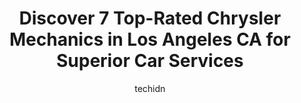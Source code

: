 ---
layout: ampstory
image: https://images.unsplash.com/photo-1628188859552-132bbeac6204?ixlib=rb-4.0.3&ixid=MnwxMjA3fDB8MHxwaG90by1wYWdlfHx8fGVufDB8fHx8&auto=format&fit=crop&w=640&h=853&q=80
author: techidn
featured: false
description: Discover the 7 best Chrysler Mechanic in Los Angeles CA, USA and ensure your vehicle receives the highest quality of care. These trusted professionals are known for their skill, knowledge, a
title: Discover 7 Top-Rated Chrysler Mechanics in Los Angeles CA for Superior Car Services
cover:
   title: Discover 7 Top-Rated Chrysler Mechanics in Los Angeles CA for Superior Car Services
   subtitle: Rickpate
   background: https://images.unsplash.com/photo-1628188859552-132bbeac6204?ixlib=rb-4.0.3&ixid=MnwxMjA3fDB8MHxwaG90by1wYWdlfHx8fGVufDB8fHx8&auto=format&fit=crop&w=640&h=853&q=80

pages: 
 - layout: thirds
   top: <h1>#1 Javiers Power Stroke Diesel Repair</h1>
   bottom: "<p>I was panicking on a trip due to my friend putting gas in my diesel truck- he emptied and repaired it super quickly. so grateful that Javiers is only 35 mins away. He </p>"
   background: https://www.knot35.com/toplist/wp-content/uploads/2023/06/best-chrysler-mechanic-1-in-los-angeles-ca-1685835521.jpeg
   backgroundblur: true
 - layout: thirds
   top: <h1>#2 Harpers Automotive Service</h1>
   bottom: "<p>2909 W Vernon Ave, Los Angeles, CA 90008, United States</p>"
   background: https://www.knot35.com/toplist/wp-content/uploads/2023/06/best-chrysler-mechanic-2-in-los-angeles-ca-1685835521.jpeg
   cta:
      link: https://www.knot35.com/toplist/discover-7-top-rated-chrysler-mechanics-in-los-angeles-ca-for-superior-car-services/
      text: Discover 7 Top-Rated Chrysler Mechanics in Los Angeles CA for Superior Car Services
 - layout: thirds
   top: <h1>#3 Ottos Tire And European Auto Repair</h1>
   bottom: "<p>201 Glendale Blvd, Los Angeles, CA 90026, United States</p>"
   background: https://www.knot35.com/toplist/wp-content/uploads/2023/06/best-chrysler-mechanic-3-in-los-angeles-ca-1685835521.jpeg
   cta:
      link: https://www.knot35.com/toplist/discover-7-top-rated-chrysler-mechanics-in-los-angeles-ca-for-superior-car-services/
      text: Discover 7 Top-Rated Chrysler Mechanics in Los Angeles CA for Superior Car Services
 - layout: thirds
   top: <h1>#4 Auto Repair Specialists</h1>
   bottom: "<p>1037 N Heliotrope Dr, Los Angeles, CA 90029, United States</p>"
   background: https://images.unsplash.com/photo-1557672172-298e090bd0f1?ixlib=rb-4.0.3&ixid=MnwxMjA3fDB8MHxwaG90by1wYWdlfHx8fGVufDB8fHx8&auto=format&fit=crop&w=640&h=853&q=80
   cta:
      link: https://www.knot35.com/toplist/discover-7-top-rated-chrysler-mechanics-in-los-angeles-ca-for-superior-car-services/
      text: Discover 7 Top-Rated Chrysler Mechanics in Los Angeles CA for Superior Car Services
 - layout: thirds
   top: <h1>#5 European Motors</h1>
   bottom: "<p>2511 Glendale Blvd, Los Angeles, CA 90039, United States</p>"
   background: https://images.unsplash.com/photo-1488554378835-f7acf46e6c98?ixlib=rb-4.0.3&ixid=MnwxMjA3fDB8MHxwaG90by1wYWdlfHx8fGVufDB8fHx8&auto=format&fit=crop&w=640&h=853&q=80
   cta:
      link: https://www.knot35.com/toplist/discover-7-top-rated-chrysler-mechanics-in-los-angeles-ca-for-superior-car-services/
      text: Discover 7 Top-Rated Chrysler Mechanics in Los Angeles CA for Superior Car Services
 - layout: thirds
   top: <h1>#6 National Garage Auto Service</h1>
   bottom: "<p>2951 E 8th St, Los Angeles, CA 90023, United States</p>"
   background: https://images.unsplash.com/photo-1618005182384-a83a8bd57fbe?ixlib=rb-4.0.3&ixid=MnwxMjA3fDB8MHxwaG90by1wYWdlfHx8fGVufDB8fHx8&auto=format&fit=crop&w=640&h=853&q=80
   cta:
      link: https://www.knot35.com/toplist/discover-7-top-rated-chrysler-mechanics-in-los-angeles-ca-for-superior-car-services/
      text: Discover 7 Top-Rated Chrysler Mechanics in Los Angeles CA for Superior Car Services
 - layout: thirds
   top: <h1>#7 Los Feliz Auto Parts & Services The Jeep/Chrysler/Dodge Specialist</h1>
   bottom: "<p>4471 Santa Monica Blvd, Los Angeles, CA 90029, United States</p>"
   background: https://images.unsplash.com/photo-1496096265110-f83ad7f96608?ixlib=rb-4.0.3&ixid=MnwxMjA3fDB8MHxwaG90by1wYWdlfHx8fGVufDB8fHx8&auto=format&fit=crop&w=640&h=853&q=80
   cta:
      link: https://www.knot35.com/toplist/discover-7-top-rated-chrysler-mechanics-in-los-angeles-ca-for-superior-car-services/
      text: Discover 7 Top-Rated Chrysler Mechanics in Los Angeles CA for Superior Car Services
 - layout: thirds
   middle: Continue reading...
   background: https://images.unsplash.com/photo-1604871000636-074fa5117945?ixlib=rb-4.0.3&ixid=MnwxMjA3fDB8MHxwaG90by1wYWdlfHx8fGVufDB8fHx8&auto=format&fit=crop&w=640&h=853&q=80
   cta:
      link: https://www.knot35.com/toplist/discover-7-top-rated-chrysler-mechanics-in-los-angeles-ca-for-superior-car-services/
      text: Discover 7 Top-Rated Chrysler Mechanics in Los Angeles CA for Superior Car Services
      
---